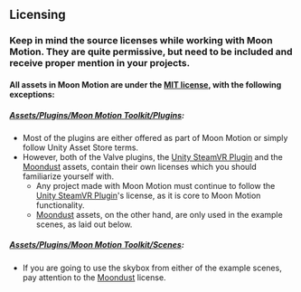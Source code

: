 ## Licensing

### Keep in mind the source licenses while working with Moon Motion. They are quite permissive, but need to be included and receive proper mention in your projects. 

#### All assets in Moon Motion are under the [MIT license](https://tldrlegal.com/license/mit-license), with the following exceptions:

##### [Assets/Plugins/Moon Motion Toolkit/Plugins](/Assets/Plugins/Moon%20Motion%20Toolkit/Plugins):

- Most of the plugins are either offered as part of Moon Motion or simply follow Unity Asset Store terms.
- However, both of the Valve plugins, the [Unity SteamVR Plugin](https://github.com/ValveSoftware/steamvr_unity_plugin) and the [Moondust](https://github.com/ValveSoftware/Moondust) assets, contain their own licenses which you should familiarize yourself with.
  * Any project made with Moon Motion must continue to follow the [Unity SteamVR Plugin](https://github.com/ValveSoftware/steamvr_unity_plugin)'s license, as it is core to Moon Motion functionality.
  * [Moondust](https://github.com/ValveSoftware/Moondust) assets, on the other hand, are only used in the example scenes, as laid out below.

##### [Assets/Plugins/Moon Motion Toolkit/Scenes](Assets/Plugins/Moon%20Motion%20Toolkit/Scenes):

- If you are going to use the skybox from either of the example scenes, pay attention to the [Moondust](https://github.com/ValveSoftware/Moondust) license.
